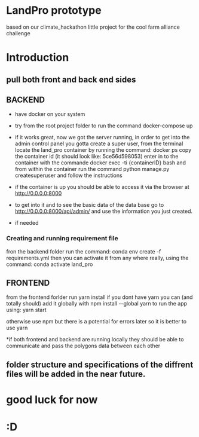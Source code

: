 LandPro prototype
==============================

based on our climate_hackathon little project for the cool farm alliance challenge

# Introduction

## pull both front and back end sides


## BACKEND

* have docker on your system
* try from the root project folder to run the command docker-compose up

* if it works great, now we got the server running,
in order to get into the admin control panel you gotta create a super user,
from the terminal locate the land_pro container by running the command: docker ps
copy the container id (it should look like: 5ce56d598053)
enter in to the container with the commande docker exec -ti {containerID} bash
and from within the container run the command python manage.py createsuperuser
and follow the instructions

* if the container is up you should be able to access it via the browser at http://0.0.0.0:8000
* to get into it and to see the basic data of the data base go to http://0.0.0.0:8000/api/admin/
and use the information you just created.


* if needed
### Creating and running requirement file
fron the backend folder run the command:
conda env create -f requirements.yml
then you can activate it from any where really, using the command: conda activate land_pro


## FRONTEND

from the frontend forlder run yarn install
if you dont have yarn you can (and totally should) add it globally with npm install --global yarn
to run the app using: yarn start

otherwise use npm
but there is a potential for errors later so it is better to use yarn

*if both frontend and backend are running locally they should be able to communicate and pass the polygons data between each other 


## folder structure and specifications of the diffrent files will be added in the near future.

# good luck for now
# :D
